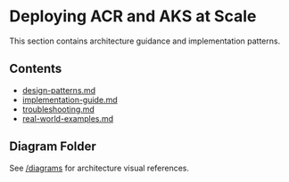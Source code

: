# Deploying ACR and AKS at Scale

This section contains architecture guidance and implementation patterns.

## Contents
- [design-patterns.md](design-patterns.md)
- [implementation-guide.md](implementation-guide.md)
- [troubleshooting.md](troubleshooting.md)
- [real-world-examples.md](real-world-examples.md)

## Diagram Folder
See [/diagrams](./diagrams) for architecture visual references.
